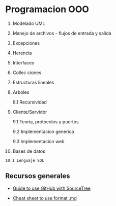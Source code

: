 # Programacion OOO

 1. Modelado UML

 2. Manejo de archivos - flujos de entrada y salida

 3. Excepciones

 4. Herencia

 5. Interfaces

 6. Collec ciones

 7. Estructuras lineales

 8. Arboles

	8.1 Recursividad
 
 9. Cliente/Servidor

 	9.1 Teoria, protocolos y puertos

 	9.2 Implementacion generica

 	9.3 Implementacion web

 10. Bases de datos

    10.1 Lenguaje SQL


## Recursos generales
* [Guide to use GitHub with SourceTree](https://www.youtube.com/watch?v=Yq32Ifx0bXw)

* [Cheat sheet to use format .md](https://github.com/adam-p/markdown-here/wiki/Markdown-Cheatsheet#lines)
